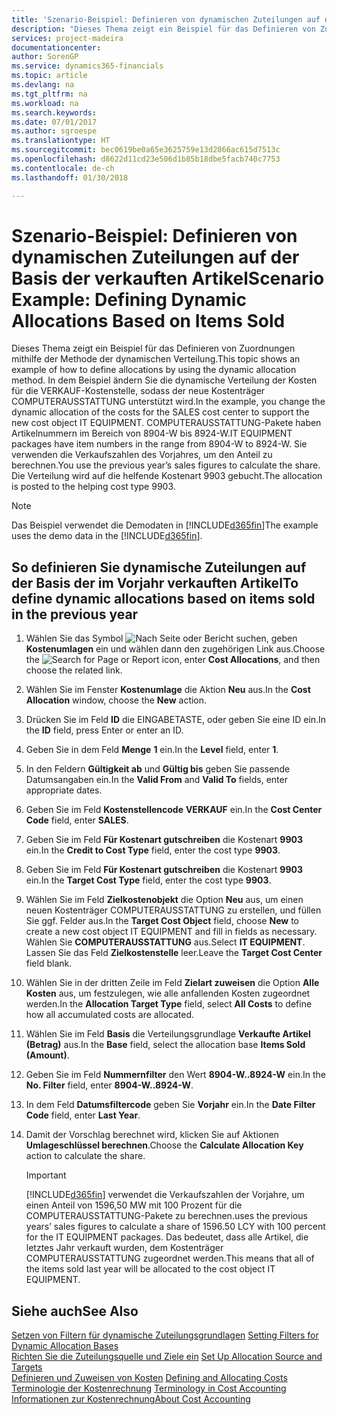 ```yaml
---
title: 'Szenario-Beispiel: Definieren von dynamischen Zuteilungen auf der Basis der verkauften Artikel | Microsoft Docs'
description: "Dieses Thema zeigt ein Beispiel für das Definieren von Zuordnungen mithilfe der Methode der dynamischen Verteilung."
services: project-madeira
documentationcenter: 
author: SorenGP
ms.service: dynamics365-financials
ms.topic: article
ms.devlang: na
ms.tgt_pltfrm: na
ms.workload: na
ms.search.keywords: 
ms.date: 07/01/2017
ms.author: sgroespe
ms.translationtype: HT
ms.sourcegitcommit: bec0619be0a65e3625759e13d2866ac615d7513c
ms.openlocfilehash: d8622d11cd23e506d1b85b18dbe5facb740c7753
ms.contentlocale: de-ch
ms.lasthandoff: 01/30/2018

---
```

# <a name="scenario-example-defining-dynamic-allocations-based-on-items-sold"></a><span data-ttu-id="d7293-103">Szenario-Beispiel: Definieren von dynamischen Zuteilungen auf der Basis der verkauften Artikel</span><span class="sxs-lookup"><span data-stu-id="d7293-103">Scenario Example: Defining Dynamic Allocations Based on Items Sold</span></span>
<span data-ttu-id="d7293-104">Dieses Thema zeigt ein Beispiel für das Definieren von Zuordnungen mithilfe der Methode der dynamischen Verteilung.</span><span class="sxs-lookup"><span data-stu-id="d7293-104">This topic shows an example of how to define allocations by using the dynamic allocation method.</span></span> <span data-ttu-id="d7293-105">In dem Beispiel ändern Sie die dynamische Verteilung der Kosten für die VERKAUF-Kostenstelle, sodass der neue Kostenträger COMPUTERAUSSTATTUNG unterstützt wird.</span><span class="sxs-lookup"><span data-stu-id="d7293-105">In the example, you change the dynamic allocation of the costs for the SALES cost center to support the new cost object IT EQUIPMENT.</span></span> <span data-ttu-id="d7293-106">COMPUTERAUSSTATTUNG-Pakete haben Artikelnummern im Bereich von 8904-W bis 8924-W.</span><span class="sxs-lookup"><span data-stu-id="d7293-106">IT EQUIPMENT packages have item numbers in the range from 8904-W to 8924-W.</span></span> <span data-ttu-id="d7293-107">Sie verwenden die Verkaufszahlen des Vorjahres, um den Anteil zu berechnen.</span><span class="sxs-lookup"><span data-stu-id="d7293-107">You use the previous year’s sales figures to calculate the share.</span></span> <span data-ttu-id="d7293-108">Die Verteilung wird auf die helfende Kostenart 9903 gebucht.</span><span class="sxs-lookup"><span data-stu-id="d7293-108">The allocation is posted to the helping cost type 9903.</span></span>  

> [!NOTE]  
>  <span data-ttu-id="d7293-109">Das Beispiel verwendet die Demodaten in [!INCLUDE[d365fin](includes/d365fin_md.md)]</span><span class="sxs-lookup"><span data-stu-id="d7293-109">The example uses the demo data in the [!INCLUDE[d365fin](includes/d365fin_md.md)].</span></span>  

## <a name="to-define-dynamic-allocations-based-on-items-sold-in-the-previous-year"></a><span data-ttu-id="d7293-110">So definieren Sie dynamische Zuteilungen auf der Basis der im Vorjahr verkauften Artikel</span><span class="sxs-lookup"><span data-stu-id="d7293-110">To define dynamic allocations based on items sold in the previous year</span></span>  

1.  <span data-ttu-id="d7293-111">Wählen Sie das Symbol ![Nach Seite oder Bericht suchen](media/ui-search/search_small.png "Symbol Nach Seite oder Bericht suchen"), geben **Kostenumlagen** ein und wählen dann den zugehörigen Link aus.</span><span class="sxs-lookup"><span data-stu-id="d7293-111">Choose the ![Search for Page or Report](media/ui-search/search_small.png "Search for Page or Report icon") icon, enter **Cost Allocations**, and then choose the related link.</span></span>  
2.  <span data-ttu-id="d7293-112">Wählen Sie im Fenster **Kostenumlage** die Aktion **Neu** aus.</span><span class="sxs-lookup"><span data-stu-id="d7293-112">In the **Cost Allocation** window, choose the **New** action.</span></span>  
3.  <span data-ttu-id="d7293-113">Drücken Sie im Feld **ID** die EINGABETASTE, oder geben Sie eine ID ein.</span><span class="sxs-lookup"><span data-stu-id="d7293-113">In the **ID** field, press Enter or enter an ID.</span></span>  
4.  <span data-ttu-id="d7293-114">Geben Sie in dem Feld **Menge** **1** ein.</span><span class="sxs-lookup"><span data-stu-id="d7293-114">In the **Level** field, enter **1**.</span></span>  
5.  <span data-ttu-id="d7293-115">In den Feldern **Gültigkeit ab** und **Gültig bis** geben Sie passende Datumsangaben ein.</span><span class="sxs-lookup"><span data-stu-id="d7293-115">In the **Valid From** and **Valid To** fields, enter appropriate dates.</span></span>  
6.  <span data-ttu-id="d7293-116">Geben Sie im Feld **Kostenstellencode** **VERKAUF** ein.</span><span class="sxs-lookup"><span data-stu-id="d7293-116">In the **Cost Center Code** field, enter **SALES**.</span></span>  
7.  <span data-ttu-id="d7293-117">Geben Sie im Feld **Für Kostenart gutschreiben** die Kostenart **9903** ein.</span><span class="sxs-lookup"><span data-stu-id="d7293-117">In the **Credit to Cost Type** field, enter the cost type **9903**.</span></span>  
8.  <span data-ttu-id="d7293-118">Geben Sie im Feld **Für Kostenart gutschreiben** die Kostenart **9903** ein.</span><span class="sxs-lookup"><span data-stu-id="d7293-118">In the **Target Cost Type** field, enter the cost type **9903**.</span></span>  
9. <span data-ttu-id="d7293-119">Wählen Sie im Feld **Zielkostenobjekt** die Option **Neu** aus, um einen neuen Kostenträger COMPUTERAUSSTATTUNG zu erstellen, und füllen Sie ggf. Felder aus.</span><span class="sxs-lookup"><span data-stu-id="d7293-119">In the **Target Cost Object** field, choose **New** to create a new cost object IT EQUIPMENT and fill in fields as necessary.</span></span> <span data-ttu-id="d7293-120">Wählen Sie **COMPUTERAUSSTATTUNG** aus.</span><span class="sxs-lookup"><span data-stu-id="d7293-120">Select **IT EQUIPMENT**.</span></span> <span data-ttu-id="d7293-121">Lassen Sie das Feld **Zielkostenstelle** leer.</span><span class="sxs-lookup"><span data-stu-id="d7293-121">Leave the **Target Cost Center** field blank.</span></span>  
10. <span data-ttu-id="d7293-122">Wählen Sie in der dritten Zeile im Feld **Zielart zuweisen** die Option **Alle Kosten** aus, um festzulegen, wie alle anfallenden Kosten zugeordnet werden.</span><span class="sxs-lookup"><span data-stu-id="d7293-122">In the **Allocation Target Type** field, select **All Costs** to define how all accumulated costs are allocated.</span></span>  
11. <span data-ttu-id="d7293-123">Wählen Sie im Feld **Basis** die Verteilungsgrundlage **Verkaufte Artikel (Betrag)** aus.</span><span class="sxs-lookup"><span data-stu-id="d7293-123">In the **Base** field, select the allocation base **Items Sold (Amount)**.</span></span>  
12. <span data-ttu-id="d7293-124">Geben Sie im Feld **Nummernfilter** den Wert **8904-W..8924-W** ein.</span><span class="sxs-lookup"><span data-stu-id="d7293-124">In the **No. Filter** field, enter **8904-W..8924-W**.</span></span>  
13. <span data-ttu-id="d7293-125">In dem Feld **Datumsfiltercode** geben Sie **Vorjahr** ein.</span><span class="sxs-lookup"><span data-stu-id="d7293-125">In the **Date Filter Code** field, enter **Last Year**.</span></span>  
14. <span data-ttu-id="d7293-126">Damit der Vorschlag berechnet wird, klicken Sie auf Aktionen **Umlageschlüssel berechnen**.</span><span class="sxs-lookup"><span data-stu-id="d7293-126">Choose the **Calculate Allocation Key** action to calculate the share.</span></span>  

    > [!IMPORTANT]  
    >  [!INCLUDE[d365fin](includes/d365fin_md.md)] <span data-ttu-id="d7293-127"> verwendet die Verkaufszahlen der Vorjahre, um einen Anteil von 1596,50 MW mit 100 Prozent für die COMPUTERAUSSTATTUNG-Pakete zu berechnen.</span><span class="sxs-lookup"><span data-stu-id="d7293-127">uses the previous years’ sales figures to calculate a share of 1596.50 LCY with 100 percent for the IT EQUIPMENT packages.</span></span> <span data-ttu-id="d7293-128">Das bedeutet, dass alle Artikel, die letztes Jahr verkauft wurden, dem Kostenträger COMPUTERAUSSTATTUNG zugeordnet werden.</span><span class="sxs-lookup"><span data-stu-id="d7293-128">This means that all of the items sold last year will be allocated to the cost object IT EQUIPMENT.</span></span>  

## <a name="see-also"></a><span data-ttu-id="d7293-129">Siehe auch</span><span class="sxs-lookup"><span data-stu-id="d7293-129">See Also</span></span>  
 <span data-ttu-id="d7293-130">[Setzen von Filtern für dynamische Zuteilungsgrundlagen](finance-setting-filters-for-dynamic-allocation-bases.md) </span><span class="sxs-lookup"><span data-stu-id="d7293-130">[Setting Filters for Dynamic Allocation Bases](finance-setting-filters-for-dynamic-allocation-bases.md) </span></span>  
 <span data-ttu-id="d7293-131">[Richten Sie die Zuteilungsquelle und Ziele ein](finance-how-to-set-up-allocation-source-and-targets.md) </span><span class="sxs-lookup"><span data-stu-id="d7293-131">[Set Up Allocation Source and Targets](finance-how-to-set-up-allocation-source-and-targets.md) </span></span>  
 <span data-ttu-id="d7293-132">[Definieren und Zuweisen von Kosten](finance-define-and-allocate-costs.md) </span><span class="sxs-lookup"><span data-stu-id="d7293-132">[Defining and Allocating Costs](finance-define-and-allocate-costs.md) </span></span>  
 <span data-ttu-id="d7293-133">[Terminologie der Kostenrechnung](finance-terminology-in-cost-accounting.md) </span><span class="sxs-lookup"><span data-stu-id="d7293-133">[Terminology in Cost Accounting](finance-terminology-in-cost-accounting.md) </span></span>  
 [<span data-ttu-id="d7293-134">Informationen zur Kostenrechnung</span><span class="sxs-lookup"><span data-stu-id="d7293-134">About Cost Accounting</span></span>](finance-about-cost-accounting.md)


